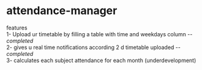 # attendance-manager

features <br>
1- Upload ur timetable by filling a table with time and weekdays column --<i>completed</i><br>
2- gives u real time notifications according 2 d timetable uploaded --<i>completed</i> <br>
3- calculates each subject attendance for each month (underdevelopment)<br>
